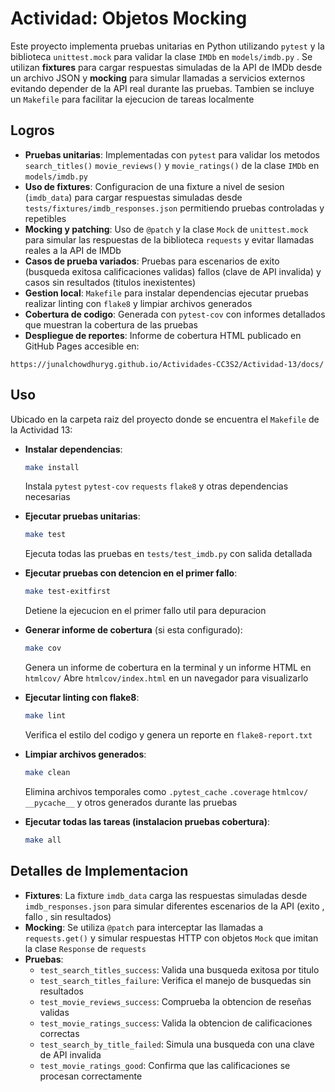 # **Actividad: Objetos Mocking**

Este proyecto implementa pruebas unitarias en Python utilizando `pytest` y la biblioteca `unittest.mock` para validar la clase `IMDb` en `models/imdb.py` . Se utilizan **fixtures** para cargar respuestas simuladas de la API de IMDb desde un archivo JSON y **mocking** para simular llamadas a servicios externos  evitando depender de la API real durante las pruebas. Tambien se incluye un `Makefile` para facilitar la ejecucion de tareas localmente

## **Logros**

- **Pruebas unitarias**: Implementadas con `pytest` para validar los metodos `search_titles()` `movie_reviews()` y `movie_ratings()` de la clase `IMDb` en `models/imdb.py`
- **Uso de fixtures**: Configuracion de una fixture a nivel de sesion (`imdb_data`) para cargar respuestas simuladas desde `tests/fixtures/imdb_responses.json` permitiendo pruebas controladas y repetibles
- **Mocking y patching**: Uso de `@patch` y la clase `Mock` de `unittest.mock` para simular las respuestas de la biblioteca `requests` y evitar llamadas reales a la API de IMDb
- **Casos de prueba variados**: Pruebas para escenarios de exito (busqueda exitosa calificaciones validas) fallos (clave de API invalida) y casos sin resultados (titulos inexistentes)
- **Gestion local**: `Makefile` para instalar dependencias ejecutar pruebas realizar linting con `flake8` y limpiar archivos generados
- **Cobertura de codigo**: Generada con `pytest-cov` con informes detallados que muestran la cobertura de las pruebas
- **Despliegue de reportes**: Informe de cobertura HTML publicado en GitHub Pages accesible en:
```
https://junalchowdhuryg.github.io/Actividades-CC3S2/Actividad-13/docs/
```

## **Uso**

Ubicado en la carpeta raiz del proyecto donde se encuentra el `Makefile` de la Actividad 13:

- **Instalar dependencias**:
  ```bash
  make install
  ```
  Instala `pytest` `pytest-cov` `requests` `flake8` y otras dependencias necesarias

- **Ejecutar pruebas unitarias**:
  ```bash
  make test
  ```
  Ejecuta todas las pruebas en `tests/test_imdb.py` con salida detallada

- **Ejecutar pruebas con detencion en el primer fallo**:
  ```bash
  make test-exitfirst
  ```
  Detiene la ejecucion en el primer fallo util para depuracion

- **Generar informe de cobertura** (si esta configurado):
  ```bash
  make cov
  ```
  Genera un informe de cobertura en la terminal y un informe HTML en `htmlcov/` Abre `htmlcov/index.html` en un navegador para visualizarlo

- **Ejecutar linting con flake8**:
  ```bash
  make lint
  ```
  Verifica el estilo del codigo y genera un reporte en `flake8-report.txt`

- **Limpiar archivos generados**:
  ```bash
  make clean
  ```
  Elimina archivos temporales como `.pytest_cache` `.coverage` `htmlcov/` `__pycache__` y otros generados durante las pruebas

- **Ejecutar todas las tareas (instalacion pruebas cobertura)**:
  ```bash
  make all
  ```

## **Detalles de Implementacion**

- **Fixtures**: La fixture `imdb_data` carga las respuestas simuladas desde `imdb_responses.json` para simular diferentes escenarios de la API (exito , fallo , sin resultados)
- **Mocking**: Se utiliza `@patch` para interceptar las llamadas a `requests.get()` y simular respuestas HTTP con objetos `Mock` que imitan la clase `Response` de `requests`
- **Pruebas**:
  - `test_search_titles_success`: Valida una busqueda exitosa por titulo
  - `test_search_titles_failure`: Verifica el manejo de busquedas sin resultados
  - `test_movie_reviews_success`: Comprueba la obtencion de reseñas validas
  - `test_movie_ratings_success`: Valida la obtencion de calificaciones correctas
  - `test_search_by_title_failed`: Simula una busqueda con una clave de API invalida
  - `test_movie_ratings_good`: Confirma que las calificaciones se procesan correctamente
